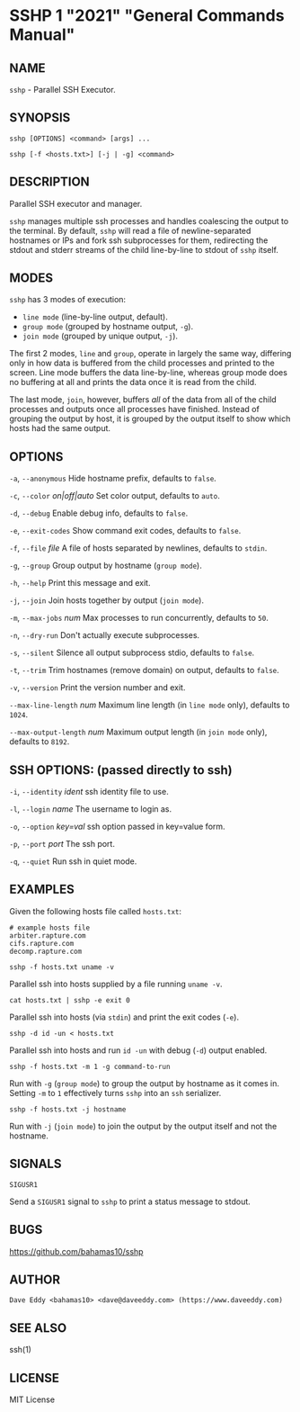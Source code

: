 SSHP 1 "2021" "General Commands Manual"
=======================================

NAME
----

`sshp` - Parallel SSH Executor.

SYNOPSIS
--------

`sshp [OPTIONS] <command> [args] ...`

`sshp [-f <hosts.txt>] [-j | -g] <command>`

DESCRIPTION
-----------

Parallel SSH executor and manager.

`sshp` manages multiple ssh processes and handles coalescing the output to the
terminal.  By default, `sshp` will read a file of newline-separated hostnames
or IPs and fork ssh subprocesses for them, redirecting the stdout and stderr
streams of the child line-by-line to stdout of `sshp` itself.

MODES
-----

`sshp` has 3 modes of execution:

- `line mode` (line-by-line output, default).
- `group mode` (grouped by hostname output, `-g`).
- `join mode` (grouped by unique output, `-j`).

The first 2 modes, `line` and `group`, operate in largely the same way,
differing only in how data is buffered from the child processes and printed to
the screen.  Line mode buffers the data line-by-line, whereas group mode does
no buffering at all and prints the data once it is read from the child.

The last mode, `join`, however, buffers *all* of the data from all of the child
processes and outputs once all processes have finished.  Instead of grouping
the output by host, it is grouped by the output itself to show which hosts had
the same output.

OPTIONS
--------

`-a`, `--anonymous`
  Hide hostname prefix, defaults to `false`.

`-c`, `--color` *on|off|auto*
  Set color output, defaults to `auto`.

`-d`, `--debug`
  Enable debug info, defaults to `false`.

`-e`, `--exit-codes`
  Show command exit codes, defaults to `false`.

`-f`, `--file` *file*
  A file of hosts separated by newlines, defaults to `stdin`.

`-g`, `--group`
  Group output by hostname (`group mode`).

`-h`, `--help`
  Print this message and exit.

`-j`, `--join`
  Join hosts together by output (`join mode`).

`-m`, `--max-jobs` *num*
  Max processes to run concurrently, defaults to `50`.

`-n`, `--dry-run`
  Don't actually execute subprocesses.

`-s`, `--silent`
  Silence all output subprocess stdio, defaults to `false`.

`-t`, `--trim`
  Trim hostnames (remove domain) on output, defaults to `false`.

`-v`, `--version`
  Print the version number and exit.

`--max-line-length` *num*
  Maximum line length (in `line mode` only), defaults to `1024`.

`--max-output-length` *num*
  Maximum output length (in `join mode` only), defaults to `8192`.

SSH OPTIONS: (passed directly to ssh)
-------------------------------------

`-i`, `--identity` *ident*
  ssh identity file to use.

`-l`, `--login` *name*
  The username to login as.

`-o`, `--option` *key=val*
  ssh option passed in key=value form.

`-p`, `--port` *port*
  The ssh port.

`-q`, `--quiet`
  Run ssh in quiet mode.

EXAMPLES
--------

Given the following hosts file called `hosts.txt`:

```
# example hosts file
arbiter.rapture.com
cifs.rapture.com
decomp.rapture.com
```

`sshp -f hosts.txt uname -v`

  Parallel ssh into hosts supplied by a file running `uname -v`.

`cat hosts.txt | sshp -e exit 0`

  Parallel ssh into hosts (via `stdin`) and print the exit codes (`-e`).

`sshp -d id -un < hosts.txt`

  Parallel ssh into hosts and run `id -un` with debug (`-d`) output enabled.

`sshp -f hosts.txt -m 1 -g command-to-run`

  Run with `-g` (`group mode`) to group the output by hostname as it comes in.
  Setting `-m` to `1` effectively turns `sshp` into an `ssh` serializer.

`sshp -f hosts.txt -j hostname`

  Run with `-j` (`join mode`) to join the output by the output itself and not
  the hostname.

SIGNALS
-------

`SIGUSR1`

  Send a `SIGUSR1` signal to `sshp` to print a status message to stdout.

BUGS
----

https://github.com/bahamas10/sshp

AUTHOR
------

`Dave Eddy <bahamas10> <dave@daveeddy.com> (https://www.daveeddy.com)`

SEE ALSO
--------

ssh(1)

LICENSE
-------

MIT License
